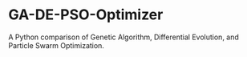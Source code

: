 # GA-DE-PSO-Optimizer
A Python comparison of Genetic Algorithm, Differential Evolution, and Particle Swarm Optimization.
